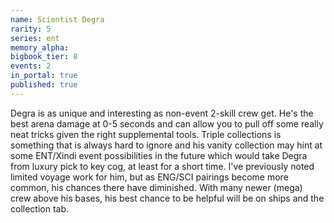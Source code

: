 ```yaml
---
name: Scientist Degra
rarity: 5
series: ent
memory_alpha:
bigbook_tier: 8
events: 2
in_portal: true
published: true
---
```


Degra is as unique and interesting as non-event 2-skill crew get. He's the best arena damage at 0-5 seconds and can allow you to pull off some really neat tricks given the right supplemental tools. Triple collections is something that is always hard to ignore and his vanity collection may hint at some ENT/Xindi event possibilities in the future which would take Degra from luxury pick to key cog, at least for a short time. I've previously noted limited voyage work for him, but as ENG/SCI pairings become more common, his chances there have diminished. With many newer (mega) crew above his bases, his best chance to be helpful will be on ships and the collection tab.
